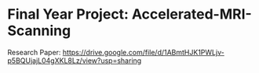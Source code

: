 # Final Year Project: Accelerated-MRI-Scanning


Research Paper: https://drive.google.com/file/d/1ABmtHJK1PWLjv-p5BQUjajL04gXKL8Lz/view?usp=sharing
